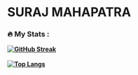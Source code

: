 <h1><b> SURAJ MAHAPATRA <b></h1>
<!--START_SECTION:waka-->
<!--END_SECTION:waka-->
</div>

### :fire: My Stats :
[![GitHub Streak](http://github-readme-streak-stats.herokuapp.com?user=ktk04&theme=dark&background=000000)](https://git.io/streak-stats)
<br> <br>
[![Top Langs](https://github-readme-stats.vercel.app/api/top-langs/?username=ktk04&layout=compact&theme=vision-friendly-dark)](https://github.com/anuraghazra/github-readme-stats)

